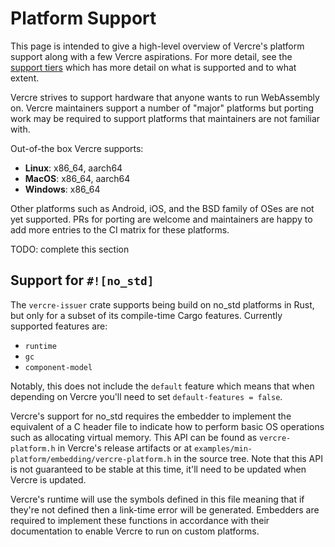 # Platform Support

This page is intended to give a high-level overview of Vercre's platform support along
with a few Vercre aspirations. For more detail, see the [support tiers](./support-tiers.md)
which has more detail on what is supported and to what extent.

Vercre strives to support hardware that anyone wants to run WebAssembly on. Vercre
maintainers support a number of "major" platforms but porting work may be required
to support platforms that maintainers are not familiar with. 

Out-of-the box Vercre supports:

* **Linux**: x86\_64, aarch64
* **MacOS**: x86\_64, aarch64
* **Windows**: x86\_64

Other platforms such as Android, iOS, and the BSD family of OSes are not yet supported. 
PRs for porting are welcome and maintainers are happy to add more entries to the CI 
matrix for these platforms.

<div class="hidden">

TODO: complete this section

## Support for `#![no_std]`

The `vercre-issuer` crate supports being build on no\_std platforms in Rust, but
only for a subset of its compile-time Cargo features. Currently supported features 
are:

* `runtime`
* `gc`
* `component-model`

Notably, this does not include the `default` feature which means that when depending on
Vercre you'll need to set `default-features = false`.

Vercre's support for no\_std requires the embedder to implement the equivalent of a C 
header file to indicate how to perform basic OS operations such as allocating virtual 
memory. This API can be found as `vercre-platform.h` in Vercre's release artifacts or at
`examples/min-platform/embedding/vercre-platform.h` in the source tree. Note that this 
API is not guaranteed to be stable at this time, it'll need to be updated when Vercre 
is updated.

Vercre's runtime will use the symbols defined in this file meaning that if they're not
defined then a link-time error will be generated. Embedders are required to implement 
these functions in accordance with their documentation to enable Vercre to run on custom
platforms.
</div>